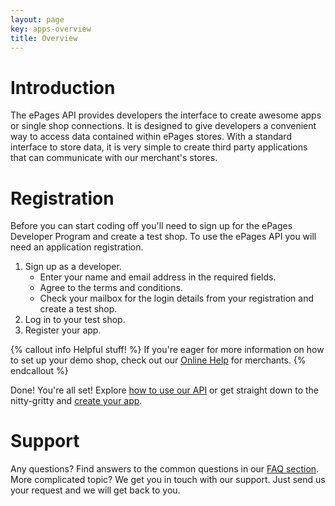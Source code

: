 ```yaml
---
layout: page
key: apps-overview
title: Overview
---
```


# Introduction

The ePages API provides developers the interface to create awesome apps or single shop connections. It is designed to give developers a convenient way to access data contained within ePages stores. With a standard interface to store data, it is very simple to create third party applications that can communicate with our merchant's stores.

# Registration

Before you can start coding off you'll need to sign up for the ePages Developer Program and create a test shop. To use the ePages API you will need an application registration.

1. Sign up as a developer.
    * Enter your name and email address in the required fields.
    * Agree to the terms and conditions.
    * Check your mailbox for the login details from your registration and create a test shop.
2. Log in to your test shop.
3. Register your app.

{% callout info Helpful stuff! %}
  If you're eager for more information on how to set up your demo shop, check out our [Online Help](https://www.online-help-center.com/) for merchants.
{% endcallout %}

Done! You're all set! Explore [how to use our API](page:apps-using-the-api) or get straight down to the nitty-gritty and [create your app](page:apps-develop-app#create-an-app).

# Support

Any questions? Find answers to the common questions in our [FAQ section](page:faq). More complicated topic? We get you in touch with our support. Just send us your request and we will get back to you.

